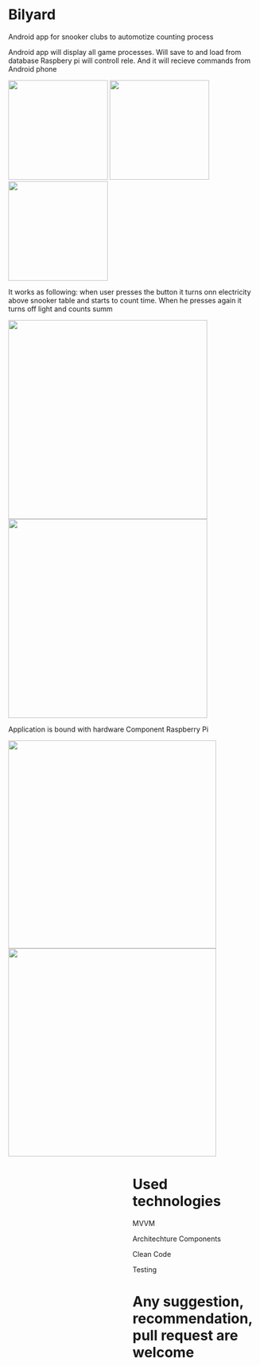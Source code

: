 # Bilyard
Android app for snooker clubs to automotize counting  process

 Android app will display all game processes. Will save to and load from database 
Raspbery pi will controll rele. And it will recieve commands from Android phone
<p float="left">

<img src="https://user-images.githubusercontent.com/18099819/58758149-c74ebe00-8538-11e9-9641-b8c49fd0bbd8.jpg" width="200">
 
 <img src="https://user-images.githubusercontent.com/18099819/58758182-447a3300-8539-11e9-82f7-cc07d76c7d63.png" width="200">
  
  <img src="https://user-images.githubusercontent.com/18099819/58758181-447a3300-8539-11e9-889b-1a0ebacc121c.png" width="200">
</p>
 It works as following:
 when user presses the button it turns onn electricity above snooker table and starts to count time.
  When he presses again it turns off light and counts summ
  <p float="left">
  
  <img src="https://34.img.avito.st/640x480/4952543034.jpg" width="400">
   
   <img src="https://apollo-frankfurt.akamaized.net/v1/files/tusjdt9mrqw31-KZ/image;s=644x461" width="400">
    
   </p>
   
   Application is bound with hardware Component Raspberry Pi 
     <p float="left">
      <img src="https://user-images.githubusercontent.com/18099819/58758675-53181880-8540-11e9-90da-a76fc00f04f5.png" width="418">
      <img src="https://www.trafex.nl/wp-content/uploads/2014/08/2014-08-22-13.29.36.jpg" width="418">
     </p>

<!DOCTYPE html>
<html lang="en">

<body>

<!-- Navbar -->
<div class="w3-top">

</div>



<!-- Overlay effect when opening sidebar on small screens -->
<div class="w3-overlay w3-hide-large" onclick="w3_close()" style="cursor:pointer" title="close side menu" id="myOverlay"></div>

<!-- Main content: shift it to the right by 250 pixels when the sidebar is visible -->
<div class="w3-main" style="margin-left:250px">

  <div class="w3-row w3-padding-64">
    <div class="w3-twothird w3-container">
      <h1 class="w3-text-teal">Used technologies</h1>
         </div>
    <div class="w3-third w3-container">
      <p class="w3-border w3-padding-large w3-padding-32 w3-center">MVVM</p>
      <p class="w3-border w3-padding-large w3-padding-64 w3-center">Architechture Components</p>
      <p class="w3-border w3-padding-large w3-padding-64 w3-center">Clean Code</p>
      <p class="w3-border w3-padding-large w3-padding-64 w3-center">Testing</p>
    </div>
  </div>

  <div class="w3-row">
    <div class="w3-twothird w3-container">
      <h1 class="w3-text-teal">Any suggestion, recommendation, pull request are welcome</h1>
          </div>
    
  </div>


<!-- END MAIN -->
</div>

</body>
</html>
